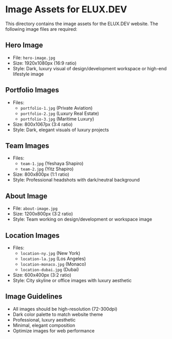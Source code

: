 # Image Assets for ELUX.DEV

This directory contains the image assets for the ELUX.DEV website. The following image files are required:

## Hero Image
- File: `hero-image.jpg`
- Size: 1920x1080px (16:9 ratio)
- Style: Dark, luxury visual of design/development workspace or high-end lifestyle image

## Portfolio Images
- Files: 
  - `portfolio-1.jpg` (Private Aviation)
  - `portfolio-2.jpg` (Luxury Real Estate)
  - `portfolio-3.jpg` (Maritime Luxury)
- Size: 800x1067px (3:4 ratio) 
- Style: Dark, elegant visuals of luxury projects

## Team Images
- Files:
  - `team-1.jpg` (Yeshaya Shapiro)
  - `team-2.jpg` (Yitz Shapiro)
- Size: 800x800px (1:1 ratio)
- Style: Professional headshots with dark/neutral background

## About Image
- File: `about-image.jpg`
- Size: 1200x800px (3:2 ratio)
- Style: Team working on design/development or workspace image

## Location Images
- Files:
  - `location-ny.jpg` (New York)
  - `location-la.jpg` (Los Angeles)
  - `location-monaco.jpg` (Monaco)
  - `location-dubai.jpg` (Dubai)
- Size: 600x400px (3:2 ratio)
- Style: City skyline or office images with luxury aesthetic

## Image Guidelines
- All images should be high-resolution (72-300dpi)
- Dark color palette to match website theme
- Professional, luxury aesthetic
- Minimal, elegant composition
- Optimize images for web performance 